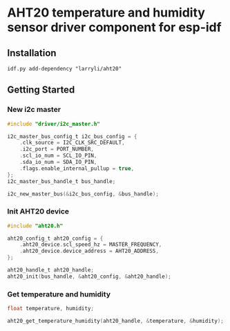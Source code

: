 # AHT20 temperature and humidity sensor driver component for esp-idf

## Installation

    idf.py add-dependency "larryli/aht20"

## Getting Started

### New i2c master

```c
#include "driver/i2c_master.h"

i2c_master_bus_config_t i2c_bus_config = {
    .clk_source = I2C_CLK_SRC_DEFAULT,
    .i2c_port = PORT_NUMBER,
    .scl_io_num = SCL_IO_PIN,
    .sda_io_num = SDA_IO_PIN,
    .flags.enable_internal_pullup = true,
};
i2c_master_bus_handle_t bus_handle;

i2c_new_master_bus(&i2c_bus_config, &bus_handle);
```

### Init AHT20 device

```c
#include "aht20.h"

aht20_config_t aht20_config = {
    .aht20_device.scl_speed_hz = MASTER_FREQUENCY,
    .aht20_device.device_address = AHT20_ADDRESS,
};

aht20_handle_t aht20_handle;
aht20_init(bus_handle, &aht20_config, &aht20_handle);
```

### Get temperature and humidity

```c
float temperature, humidity;

aht20_get_temperature_humidity(aht20_handle, &temperature, &humidity);
```

